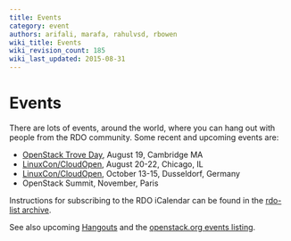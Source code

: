 ```yaml
---
title: Events
category: event
authors: arifali, marafa, rahulvsd, rbowen
wiki_title: Events
wiki_revision_count: 185
wiki_last_updated: 2015-08-31
---
```


# Events

There are lots of events, around the world, where you can hang out with people from the RDO community. Some recent and upcoming events are:

*   [OpenStack Trove Day](http://www.tesora.com/event/openstack-trove-day), August 19, Cambridge MA
*   [LinuxCon/CloudOpen](http://events.linuxfoundation.org/events/linuxcon-north-america), August 20-22, Chicago, IL
*   [LinuxCon/CloudOpen](http://events.linuxfoundation.org/events/linuxcon-europe), October 13-15, Dusseldorf, Germany
*   OpenStack Summit, November, Paris

Instructions for subscribing to the RDO iCalendar can be found in the [rdo-list archive](https://www.redhat.com/archives/rdo-list/2014-January/msg00133.html).

See also upcoming [Hangouts](Hangouts) and the [openstack.org events listing](http://www.openstack.org/community/events/).
